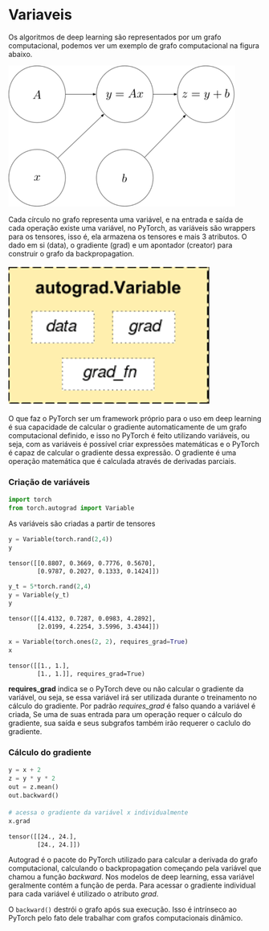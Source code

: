 
# Variaveis

Os algoritmos de deep learning são representados por um grafo computacional, podemos ver um exemplo de grafo computacional na figura abaixo.

<img src="imgs/compgraph.png">

Cada círculo no grafo representa uma variável, e na entrada e saída de cada operação existe uma variável, no PyTorch, as variáveis são wrappers para os tensores, isso é, ela armazena os tensores e mais 3 atributos. O dado em si (data), o gradiente (grad) e um apontador (creator) para construir o grafo da backpropagation.

<img src="imgs/variable.png">

O que faz o PyTorch ser um framework próprio para o uso em deep learning é sua capacidade de calcular o gradiente automaticamente de um grafo computacional definido, e isso no PyTorch é feito utilizando variáveis, ou seja, com as variáveis é possível criar expressões matemáticas e o PyTorch é capaz de calcular o gradiente dessa expressão.
O gradiente é uma operação matemática que é calculada através de derivadas parciais.

### Criação de variáveis


```python
import torch
from torch.autograd import Variable
```

As variáveis são criadas a partir de tensores


```python
y = Variable(torch.rand(2,4))
y
```




    tensor([[0.8807, 0.3669, 0.7776, 0.5670],
            [0.9787, 0.2027, 0.1333, 0.1424]])




```python
y_t = 5*torch.rand(2,4)
y = Variable(y_t)
y
```




    tensor([[4.4132, 0.7287, 0.0983, 4.2892],
            [2.0199, 4.2254, 3.5996, 3.4344]])




```python
x = Variable(torch.ones(2, 2), requires_grad=True)
x
```




    tensor([[1., 1.],
            [1., 1.]], requires_grad=True)



**requires_grad** indica se o PyTorch deve ou não calcular o gradiente da variável, ou seja, se essa variável irá ser utilizada durante o treinamento no cálculo do gradiente. Por padrão *requires_grad* é falso quando a variável é criada, Se uma de suas entrada para um operação requer o cálculo do gradiente, sua saída e seus subgrafos também irão requerer o caclulo do gradiente.

### Cálculo do gradiente


```python
y = x + 2
z = y * y * 2
out = z.mean()
out.backward()

# acessa o gradiente da variável x individualmente
x.grad
```




    tensor([[24., 24.],
            [24., 24.]])



Autograd é o pacote do PyTorch utilizado para calcular a derivada do grafo computacional, calculando o backpropagation começando pela variável que chamou a função *backward*. Nos modelos de deep learning, essa variável geralmente contém a função de perda.
Para acessar o gradiente individual para cada variável é utilizado o atributo *grad*.

O `backward()` destrói o grafo após sua execução. Isso é intrínseco ao PyTorch pelo fato dele trabalhar com grafos computacionais dinâmico.
